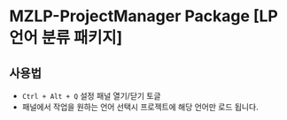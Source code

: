 # MZLP-ProjectManager Package [LP 언어 분류 패키지]

## 사용법
* `Ctrl + Alt + Q` 설정 패널 열기/닫기 토글
* 패널에서 작업을 원하는 언어 선택시 프로젝트에 해당 언어만 로드 됩니다.
